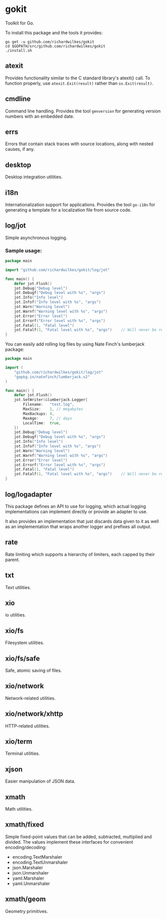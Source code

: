 # gokit
Toolkit for Go.

To install this package and the tools it provides:
```
go get -u github.com/richardwilkes/gokit
cd $GOPATH/src/github.com/richardwilkes/gokit
./install.sh
```

## atexit
Provides functionality similar to the C standard library's atexit() call. To
function properly, use `atexit.Exit(result)` rather than `os.Exit(result)`.

## cmdline
Command line handling. Provides the tool `genversion` for generating version
numbers with an embedded date.

## errs
Errors that contain stack traces with source locations, along with nested
causes, if any.

## desktop
Desktop integration utilities.

## i18n
Internationalization support for applications. Provides the tool `go-i18n` for
generating a template for a localization file from source code.

## log/jot
Simple asynchronous logging.

### Sample usage:

```Go
package main

import "github.com/richardwilkes/gokit/log/jot"

func main() {
    defer jot.Flush()
    jot.Debug("Debug level")
    jot.Debugf("Debug level with %s", "args")
    jot.Info("Info level")
    jot.Infof("Info level with %s", "args")
    jot.Warn("Warning level")
    jot.Warnf("Warning level with %s", "args")
    jot.Error("Error level")
    jot.Errorf("Error level with %s", "args")
    jot.Fatal(1, "Fatal level")
    jot.Fatalf(1, "Fatal level with %s", "args")    // Will never be reached due to previous line
}
```

You can easily add rolling log files by using Nate Finch's lumberjack package:

```Go
package main

import (
    "github.com/richardwilkes/gokit/log/jot"
    "gopkg.in/natefinch/lumberjack.v2"
)

func main() {
    defer jot.Flush()
    jot.SetWriter(&lumberjack.Logger{
        Filename:   "test.log",
        MaxSize:    1, // megabytes
        MaxBackups: 4,
        MaxAge:     7, // days
        LocalTime:  true,
    })
    jot.Debug("Debug level")
    jot.Debugf("Debug level with %s", "args")
    jot.Info("Info level")
    jot.Infof("Info level with %s", "args")
    jot.Warn("Warning level")
    jot.Warnf("Warning level with %s", "args")
    jot.Error("Error level")
    jot.Errorf("Error level with %s", "args")
    jot.Fatal(1, "Fatal level")
    jot.Fatalf(1, "Fatal level with %s", "args")    // Will never be reached due to previous line
}
```

## log/logadapter
This package defines an API to use for logging, which actual logging
implementations can implement directly or provide an adapter to use.

It also provides an implementation that just discards data given to it as
well as an implementation that wraps another logger and prefixes all output.

## rate
Rate limiting which supports a hierarchy of limiters, each capped by their
parent.

## txt
Text utilities.

## xio
io utilities.

## xio/fs
Filesystem utilities.

## xio/fs/safe
Safe, atomic saving of files.

## xio/network
Network-related utilities.

## xio/network/xhttp
HTTP-related utilities.

## xio/term
Terminal utilities.

## xjson
Easier manipulation of JSON data.

## xmath
Math utilities.

## xmath/fixed
Simple fixed-point values that can be added, subtracted, multiplied and
divided. The values implement these interfaces for convenient
encoding/decoding:

- encoding.TextMarshaler
- encoding.TextUnmarshaler
- json.Marshaler
- json.Unmarshaler
- yaml.Marshaler
- yaml.Unmarshaler

## xmath/geom
Geometry primitives.
